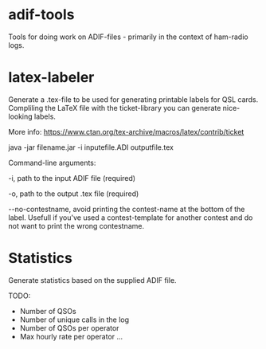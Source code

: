 adif-tools
====
Tools for doing work on ADIF-files - primarily in the context of ham-radio logs.

latex-labeler
====
Generate a .tex-file to be used for generating printable labels for QSL cards.
Compliling the LaTeX file with the ticket-library you can generate nice-looking labels.

More info: https://www.ctan.org/tex-archive/macros/latex/contrib/ticket

java -jar filename.jar -i inputefile.ADI outputfile.tex

Command-line arguments:

-i, path to the input ADIF file (required)

-o, path to the output .tex file (required)

--no-contestname, avoid printing the contest-name at the bottom of the label. Usefull if you've used a contest-template for another contest and do not want to print the wrong contestname.

Statistics
====
Generate statistics based on the supplied ADIF file.

TODO: 
* Number of QSOs
* Number of unique calls in the log
* Number of QSOs per operator
* Max hourly rate per operator
...

